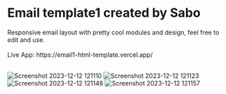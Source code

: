 <h1>Email template1 created by Sabo</h1>
Responsive email layout with pretty cool modules and design, feel free to edit and use.
<br>
<br>
Live App: https://email1-html-template.vercel.app/
<br>
<br>

![Screenshot 2023-12-12 121110](https://github.com/JDsabo/email1-html-template/assets/82731778/16431b22-aee7-43c3-91f9-69f163ffc9df)
![Screenshot 2023-12-12 121123](https://github.com/JDsabo/email1-html-template/assets/82731778/71324bf5-1a21-4ec8-80d8-66fc7320f1e2)
![Screenshot 2023-12-12 121148](https://github.com/JDsabo/email1-html-template/assets/82731778/e379f5aa-ddfb-492f-b9f7-3ce03876569e)
![Screenshot 2023-12-12 121157](https://github.com/JDsabo/email1-html-template/assets/82731778/06c831e2-5836-497c-a238-33c0e70ee8be)
